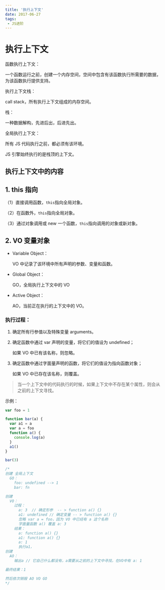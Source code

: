 ```yaml
---
title: '执行上下文'
date: 2017-06-27
tags:
 - JS进阶
---
```



# 执行上下文

函数执行上下文：

一个函数运行之前，创建一个内存空间，空间中包含有该函数执行所需要的数据，为该函数执行提供支持。

执行上下文栈：

call stack，所有执行上下文组成的内存空间。

栈：

一种数据解构，先进后出，后进先出。

全局执行上下文：

所有 JS 代码执行之前，都必须有该环境。

JS 引擎始终执行的是栈顶的上下文。

## 执行上下文中的内容

## 1. this 指向

（1）直接调用函数，`this`指向全局对象。

（2）在函数外，`this`指向全局对象。

（3）通过对象调用或 new 一个函数，`this`指向调用的对象或新对象。

## 2. VO 变量对象

- Variable Object：

  VO 中记录了该环境中所有声明的参数、变量和函数。

- Global Object：

  GO，全局执行上下文中的 VO

- Active Object：

  AO，当前正在执行的上下文中的 VO。

### 执行过程：

1. 确定所有行参值以及特殊变量 arguments。

2. 确定函数中通过 var 声明的变量，将它们的值设为 undefined；

   如果 VO 中已有该名称，则忽略。

3. 确定函数中通过字面量声明的函数，将它们的值设为指向函数对象；

   如果 VO 中已存在该名称，则覆盖。

> 当一个上下文中的代码执行的时候，如果上下文中不存在某个属性，则会从之前的上下文寻找。

示例：

```js
var foo = 1

function bar(a) {
  var a1 = a
  var a = foo
  function a() {
    console.log(a)
  }
  a1()
}

bar(3)

/*
创建 全局上下文
  GO：
    foo: undefined --> 1
    bar: fn

创建 
  VO：
    过程：
      a: 3  // 确定形参  -- > function a() {}
      a1: undefined // 确定变量 -- > function a() {}
      忽略 var a = foo，因为 VO 中已经有 a 这个名称
      字面量函数 a() 覆盖 a: 3
    结果：
      a: function a() {}
      a1: function a() {}
      a: 1
      执行a1，
创建
  AO：
    输出a // 它自己什么都没有，a需要从之前的上下文中寻找，在VO中有 a: 1

最终结果：1

然后依次销毁 AO VO GO
*/
```
